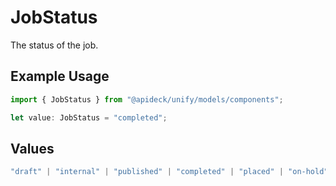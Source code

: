 # JobStatus

The status of the job.

## Example Usage

```typescript
import { JobStatus } from "@apideck/unify/models/components";

let value: JobStatus = "completed";
```

## Values

```typescript
"draft" | "internal" | "published" | "completed" | "placed" | "on-hold" | "private"
```